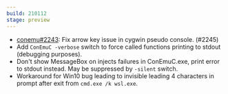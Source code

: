 ```yaml
---
build: 210112
stage: preview
---
```


* [conemu#2243](https://github.com/Maximus5/ConEmu/issues/2243): Fix arrow key issue in cygwin pseudo console. (#2245)
* Add `ConEmuC -verbose` switch to force called functions printing to stdout (debugging purposes).
* Don't show MessageBox on injects failures in ConEmuC.exe, print error to stdout instead. May be suppressed by `-silent` switch.
* Workaround for Win10 bug leading to invisible leading 4 characters in prompt after exit from `cmd.exe /k wsl.exe`.
